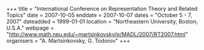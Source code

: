 +++
title = "International Conference on Representation Theory and Related Topics"
date = 2007-10-05
enddate = 2007-10-07
dates = "October 5 - 7, 2007"
dateadded = 1999-01-01
location = "Northeastern University, Boston, U.S.A."
webpage = "http://www.math.neu.edu/~martsinkovsky/p/MADL/2007/RT2007.html"
organisers = "A. Martsinkovsky, G. Todorov"
+++
